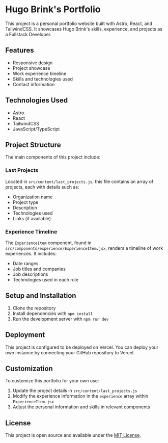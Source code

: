# Hugo Brink's Portfolio

This project is a personal portfolio website built with Astro, React, and TailwindCSS. It showcases Hugo Brink's skills, experience, and projects as a Fullstack Developer.

## Features

-   Responsive design
-   Project showcase
-   Work experience timeline
-   Skills and technologies used
-   Contact information

## Technologies Used

-   Astro
-   React
-   TailwindCSS
-   JavaScript/TypeScript

## Project Structure

The main components of this project include:

### Last Projects

Located in `src/content/last_projects.js`, this file contains an array of projects, each with details such as:

-   Organization name
-   Project type
-   Description
-   Technologies used
-   Links (if available)

### Experience Timeline

The `ExperienceItem` component, found in `src/components/experience/ExperienceItem.jsx`, renders a timeline of work experiences. It includes:

-   Date ranges
-   Job titles and companies
-   Job descriptions
-   Technologies used in each role

## Setup and Installation

1. Clone the repository
2. Install dependencies with `npm install`
3. Run the development server with `npm run dev`

## Deployment

This project is configured to be deployed on Vercel. You can deploy your own instance by connecting your GitHub repository to Vercel.

## Customization

To customize this portfolio for your own use:

1. Update the project details in `src/content/last_projects.js`
2. Modify the experience information in the `experience` array within `ExperienceItem.jsx`
3. Adjust the personal information and skills in relevant components

## License

This project is open source and available under the [MIT License](LICENSE).
